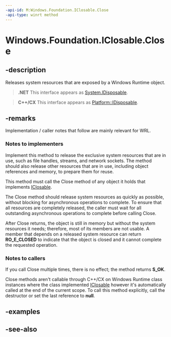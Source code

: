 ```yaml
---
-api-id: M:Windows.Foundation.IClosable.Close
-api-type: winrt method
---
```


<!-- Method syntax
public void Close()
-->

# Windows.Foundation.IClosable.Close

## -description
Releases system resources that are exposed by a Windows Runtime object.



> **.NET**
> This interface appears as [System.IDisposable](/dotnet/api/system.idisposable?view=dotnet-uwp-10.0&preserve-view=true).



> **C++/CX**
> This interface appears as [Platform::IDisposable](/cpp/cppcx/platform-idisposable-interface).

## -remarks
Implementation / caller notes that follow are mainly relevant for WRL.

### Notes to implementers

Implement this method to release the exclusive system resources that are in use, such as file handles, streams, and network sockets. The method should also release other resources that are in use, including object references and memory, to prepare them for reuse.

This method must call the Close method of any object it holds that implements [IClosable](iclosable.md).

The Close method should release system resources as quickly as possible, without blocking for asynchronous operations to complete. To ensure that all resources are completely released, the caller must wait for all outstanding asynchronous operations to complete before calling Close.

After Close returns, the object is still in memory but without the system resources it needs; therefore, most of its members are not usable. A member that depends on a released system resource can return **RO_E_CLOSED** to indicate that the object is closed and it cannot complete the requested operation.

### Notes to callers

If you call Close multiple times, there is no effect; the method returns **S_OK**.

Close methods aren't callable through C++/CX on Windows Runtime class instances where the class implemented [IClosable](iclosable.md) however it's automatically called at the end of the current scope. To call this method explicitly, call the destructor or set the last reference to **null**.

## -examples

## -see-also
